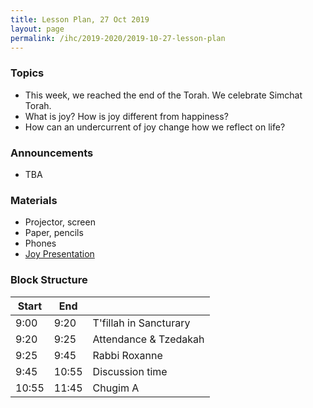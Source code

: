 ```yaml
---
title: Lesson Plan, 27 Oct 2019
layout: page
permalink: /ihc/2019-2020/2019-10-27-lesson-plan
---
```


### Topics

* This week, we reached the end of the Torah. We celebrate Simchat Torah.
* What is joy? How is joy different from happiness?
* How can an undercurrent of joy change how we reflect on life?

### Announcements

* TBA

### Materials

* Projector, screen
* Paper, pencils
* Phones
* [Joy Presentation](/presentations/joy/)

### Block Structure

| Start | End   |                           |
|-------|-------|---------------------------|
|  9:00 |  9:20 | T'fillah in Sancturary    |
|  9:20 |  9:25 | Attendance &amp; Tzedakah |
|  9:25 |  9:45 | Rabbi Roxanne             |
|  9:45 | 10:55 | Discussion time           |
| 10:55 | 11:45 | Chugim A                  |

